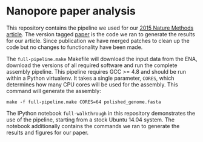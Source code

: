 Nanopore paper analysis
=======================

This repository contains the pipeline we used for our [2015 Nature Methods article](http://www.nature.com/nmeth/journal/vaop/ncurrent/full/nmeth.3444.html). The version tagged [paper](https://github.com/jts/nanopore-paper-analysis/tree/paper) is the code we ran to generate the results for our article. Since publication we have merged patches to clean up the code but no changes to functionality have been made.

The ```full-pipeline.make``` Makefile will download the input data from the ENA, download the versions of all required software and run the complete assembly pipeline. This pipeline requires GCC >= 4.8 and should be run within a Python virtualenv. It takes a single parameter, ```CORES```, which determines how many CPU cores will be used for the assembly. This command will generate the assembly:

    make -f full-pipeline.make CORES=64 polished_genome.fasta

The IPython notebook ```full-walkthrough``` in this repository demonstrates the use of the pipeline, starting from a stock Ubuntu 14.04 system. The notebook additionally contains the commands we ran to generate the results and figures for our paper.
